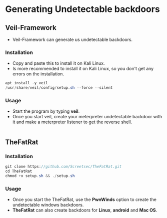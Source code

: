 # Generating Undetectable backdoors

## Veil-Framework

* Veil-Framework can generate us undetectable backdoors.

### Installation

* Copy and paste this to install it on Kali Linux.
* Is more recommended to install it on Kali Linux, so you don't get any errors on the installation.

```java
apt install -y veil
/usr/share/veil/config/setup.sh --force --silent
```

### Usage

* Start the program by typing **veil**.
* Once you start veil, create your meterpreter undetectable backdoor with it and make a meterpreter listener to get the reverse shell.

<figure><img src="https://miro.medium.com/max/1400/1*e8pgVJZqZ_zaXKSrvojdNw.png" alt=""><figcaption></figcaption></figure>

## TheFatRat

### Installation

```java
git clone https://github.com/Screetsec/TheFatRat.git
cd TheFatRat
chmod +x setup.sh && ./setup.sh
```

### Usage

* Once you start the TheFatRat, use the **PwnWinds** option to create the undetectable windows backdoors.
* **TheFatRat** can also create backdoors for **Linux**, **android** and **Mac OS**.

<figure><img src="https://user-images.githubusercontent.com/17976841/65820886-91a4b200-e258-11e9-9a00-1e5905f6be16.jpg" alt=""><figcaption></figcaption></figure>
